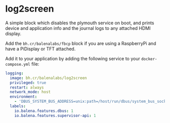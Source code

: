 ﻿# log2screen

A simple block which disables the plymouth service on boot, and prints device and application info and the journal logs to any attached HDMI display.

Add the `bh.cr/balenalabs/fbcp` block if you are using a RaspberryPi and have a PiDisplay or TFT attached.

Add it to your application by adding the following service to your `docker-compose.yml` file:

```yaml
logging:
  image: bh.cr/balenalabs/log2screen
  privileged: true
  restart: always
  network_mode: host
  environment:
    - 'DBUS_SYSTEM_BUS_ADDRESS=unix:path=/host/run/dbus/system_bus_socket'
  labels:
    io.balena.features.dbus: 1
    io.balena.features.supervisor-api: 1
```
